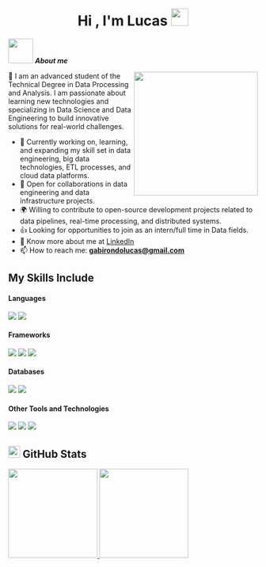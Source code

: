 <h1 align="center">Hi , I'm Lucas <img src="https://media.giphy.com/media/TEnXkcsHrP4YedChhA/giphy.gif" width="35"></h1>

<picture> <img src = "https://github.com/7oSkaaa/7oSkaaa/blob/main/Images/about_me.gif?raw=true" width = 50px></picture> ***About me***

<picture> <img align="right" src="https://github.com/7oSkaaa/7oSkaaa/blob/main/Images/Right_Side.gif?raw=true" width = 250px></picture>

👋 I am an advanced student of the Technical Degree in Data Processing and Analysis. I am passionate about learning new technologies and specializing in Data Science and Data Engineering to build innovative solutions for real-world challenges.

- 🚀 Currently working on, learning, and expanding my skill set in data engineering, big data technologies, ETL processes, and cloud data platforms.
- 🤝 Open for collaborations in data engineering and data infrastructure projects.
- 🌍 Willing to contribute to open-source development projects related to data pipelines, real-time processing, and distributed systems.
- 👍 Looking for opportunities to join as an intern/full time in Data fields.
- 👨 Know more about me at [LinkedIn](https://www.linkedin.com/in/gabirondolucas99) 
- 📫 How to reach me: **gabirondolucas@gmail.com**

## My Skills Include

<h4> Languages </h4>
<span> 
  <img src="https://img.shields.io/badge/r-%23276DC3.svg?style=for-the-badge&logo=r&logoColor=white">
  <img src="https://img.shields.io/badge/python-3670A0?style=for-the-badge&logo=python&logoColor=ffdd54">
</span>

<h4> Frameworks </h4>
<span>
  <img src="https://img.shields.io/badge/pandas-%23150458.svg?style=for-the-badge&logo=pandas&logoColor=white">
  <img src="https://img.shields.io/badge/numpy-%23013243.svg?style=for-the-badge&logo=numpy&logoColor=white">
  <img src="https://img.shields.io/badge/scikit--learn-%23F7931E.svg?style=for-the-badge&logo=scikit-learn&logoColor=white">
</span>

<h4> Databases </h4>
<span>
  <img src="https://img.shields.io/badge/MySQL-00000F?style=for-the-badge&logo=mysql&logoColor=white">
  <img src="https://img.shields.io/badge/postgres-%23316192.svg?style=for-the-badge&logo=postgresql&logoColor=white">
</span>

<h4> Other Tools and Technologies </h4>
<span>
  <img src="https://img.shields.io/badge/Git-F05032?style=for-the-badge&logo=git&logoColor=white">
  <img src="https://img.shields.io/badge/power_bi-F2C811?style=for-the-badge&logo=powerbi&logoColor=black">
  <img src="https://img.shields.io/badge/docker-%230db7ed.svg?style=for-the-badge&logo=docker&logoColor=white">
</span>

## <img src="https://media.giphy.com/media/Mp5uJLEE9Ompq/giphy.gif" width="24"> <b>GitHub Stats</b>
<p align="">
<a href="https://github.com/AVS1508">
  <img height="180em" src="https://github-readme-stats-eight-theta.vercel.app/api?username=Gabitoto&show_icons=true&theme=algolia&include_all_commits=true&count_private=true"/>
  <img height="180em" src="https://github-readme-stats-eight-theta.vercel.app/api/top-langs/?username=Gabitoto&layout=compact&langs_count=8&theme=algolia"/>
</a>
</p>
